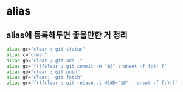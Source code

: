 # alias 

## alias에 등록해두면 좋을만한 거 정리

```bash title="bash.bashrc파일에 집어넣기"
alias gs="clear ; git status"
alias c="clear"
alias ga="clear ; git add ."
alias gc='f(){clear ; git commit -m "$@" ; unset -f f;}; f'
alias gp="clear ; git push"
alias gf="clear;  git fetch"
alias gr='f(){clear ; git rebase -i HEAD~"$@" ; unset -f f;};f'
```